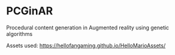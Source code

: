 # PCGinAR
Procedural content generation in Augmented reality using genetic algorithms 

Assets used: https://hellofangaming.github.io/HelloMarioAssets/
